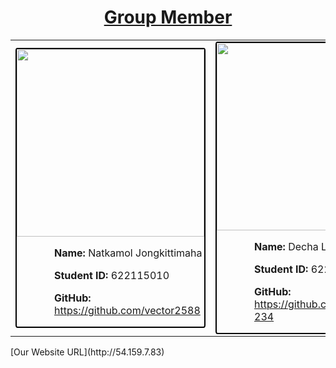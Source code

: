 <table style=" text-align:center; margin-left: auto; margin-right: auto;">
<h1 style="text-align:center"><u>Group Member</u></h1>
<tr>
<td>
<div style="border: 2px solid black; border-radius: 1%;">
<a href="https://github.com/vector2588" target="blank"><img src="https://avatars.githubusercontent.com/u/59726607?v=4" width="300px" height="300px"></a>
<p style="text-align: start; margin-left: 20%;"><b>Name:</b> Natkamol Jongkittimaha</p>	
<p style="text-align: start; margin-left: 20%;"><b>Student ID:</b> 622115010</p>
<p style="text-align: start; margin-left: 20%;"><b>GitHub: </b><a href="https://github.com/vector2588" target="blank">https://github.com/vector2588</a></p>
</div>
</td>
<td>
<div style="border: 2px solid black; border-radius: 1%;">
<a href="https://github.com/blackneko1234" target="blank"><img src="https://avatars.githubusercontent.com/u/59678774?v=4"  width="300px" height="300px"></a>
<p style="text-align: start; margin-left: 20%;"><b>Name:</b> Decha Laowraddecha</p>	
<p style="text-align: start; margin-left: 20%;"><b>Student ID:</b> 622115011</p>
<p style="text-align: start; margin-left: 20%;"><b>GitHub: </b><a href="https://github.com/blackneko1234" target="blank">https://github.com/blackneko1234</a></p>
</div>
</td>
<tr>
</table>
[Our Website URL](http://54.159.7.83)
